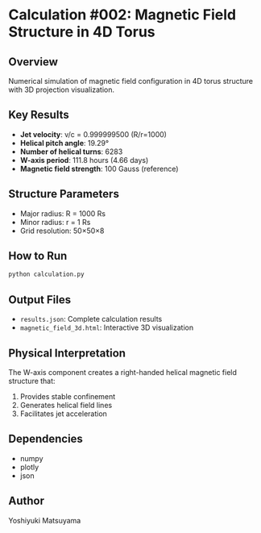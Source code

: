 # Calculation #002: Magnetic Field Structure in 4D Torus

## Overview

Numerical simulation of magnetic field configuration in 4D torus structure with 3D projection visualization.

## Key Results

- **Jet velocity**: v/c = 0.999999500 (R/r=1000)
- **Helical pitch angle**: 19.29°
- **Number of helical turns**: 6283
- **W-axis period**: 111.8 hours (4.66 days)
- **Magnetic field strength**: 100 Gauss (reference)

## Structure Parameters

- Major radius: R = 1000 Rs
- Minor radius: r = 1 Rs
- Grid resolution: 50×50×8

## How to Run

```bash
python calculation.py
```

## Output Files

- `results.json`: Complete calculation results
- `magnetic_field_3d.html`: Interactive 3D visualization

## Physical Interpretation

The W-axis component creates a right-handed helical magnetic field structure that:
1. Provides stable confinement
2. Generates helical field lines
3. Facilitates jet acceleration

## Dependencies

- numpy
- plotly
- json

## Author

Yoshiyuki Matsuyama
